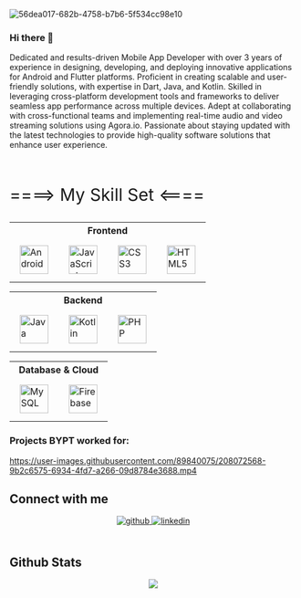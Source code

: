 ![56dea017-682b-4758-b7b6-5f534cc98e10](https://user-images.githubusercontent.com/89840075/208401408-5652b33f-ad5c-456c-a4ee-d803acdfa7bc.png)


### Hi there 👋
Dedicated and results-driven Mobile App Developer with over 3 years of experience in designing, developing, and deploying innovative applications for Android and Flutter platforms. Proficient in creating scalable and user-friendly solutions, with expertise in Dart, Java, and Kotlin. Skilled in leveraging cross-platform development tools and frameworks to deliver seamless app performance across multiple devices. Adept at collaborating with cross-functional teams and implementing real-time audio and video streaming solutions using Agora.io. Passionate about staying updated with the latest technologies to provide high-quality software solutions that enhance user experience.

<br/>

<p style="font-size:30">====> My Skill Set <====</p>
<div>
<table>
  <tr>
    <th colspan="4">Frontend</th>
  </tr>
  <tr>
    <td>
      <a href="https://www.android.com/intl/en_in/" target="_blank"><img style="margin: 10px" src="https://profilinator.rishav.dev/skills-assets/android-original-wordmark.svg" alt="Android" height="50" /></a>  
    </td>
    <td>
      <a href="https://www.javascript.com/" target="_blank"><img style="margin: 10px" src="https://profilinator.rishav.dev/skills-assets/javascript-original.svg" alt="JavaScript" height="50" /></a>  
    </td>
    <td>
      <a href="https://www.w3schools.com/css/" target="_blank"><img style="margin: 10px" src="https://profilinator.rishav.dev/skills-assets/css3-original-wordmark.svg" alt="CSS3" height="50" /></a>  
    </td>
    <td>
      <a href="https://en.wikipedia.org/wiki/HTML5" target="_blank"><img style="margin: 10px" src="https://profilinator.rishav.dev/skills-assets/html5-original-wordmark.svg" alt="HTML5" height="50" /></a>  
    </td>
  </tr>
</table>

<table>
  <tr>
    <th colspan="3">Backend</th>
  </tr>
  <tr>
    <td>
      <a href="https://www.java.com/" target="_blank"><img style="margin: 10px" src="https://profilinator.rishav.dev/skills-assets/java-original-wordmark.svg" alt="Java" height="50" /></a>  
    <td>
      <a href="https://kotlinlang.org/" target="_blank"><img style="margin: 10px" src="https://profilinator.rishav.dev/skills-assets/kotlinlang-icon.svg" alt="Kotlin" height="50" /></a>  
    </td>
    <td>
      <a href="https://www.php.net/" target="_blank"><img style="margin: 10px" src="https://profilinator.rishav.dev/skills-assets/php-original.svg" alt="PHP" height="50" /></a>  
    </td>
  </tr>
</table>

<table>
  <tr>
    <th colspan="2">Database & Cloud</th>
  </tr>
  <tr>
    <td>
      <a href="https://www.mysql.com/" target="_blank"><img style="margin: 10px" src="https://profilinator.rishav.dev/skills-assets/mysql-original-wordmark.svg" alt="MySQL" height="50" /></a>  
    <td>
      <a href="https://firebase.google.com/" target="_blank"><img style="margin: 10px" src="https://profilinator.rishav.dev/skills-assets/firebase.png" alt="Firebase" height="50" /></a>  
    </td>
  </tr>
</table>
</div>

### Projects BYPT worked for:

https://user-images.githubusercontent.com/89840075/208072568-9b2c6575-6934-4fd7-a266-09d8784e3688.mp4



## Connect with me  
<div align="center">
<a href="https://github.com/preetpatel21" target="_blank">
<img src=https://img.shields.io/badge/github-%2324292e.svg?&style=for-the-badge&logo=github&logoColor=white alt=github style="margin-bottom: 5px;" />
</a>
<a href="https://linkedin.com/in/https://www.linkedin.com/in/preetpatel06/" target="_blank">
<img src=https://img.shields.io/badge/linkedin-%231E77B5.svg?&style=for-the-badge&logo=linkedin&logoColor=white alt=linkedin style="margin-bottom: 5px;" />
</a>  
</div>  
  

<br/>  


## Github Stats  
<div align="center"><img src="https://github-readme-stats.vercel.app/api?username=preetpatel21&show_icons=true&count_private=true&hide_border=true" align="center" /></div>  

<br/>  



